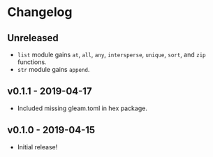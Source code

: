 # Changelog

## Unreleased

- `list` module gains `at`, `all`, `any`, `intersperse`, `unique`, `sort`, and
  `zip` functions.
- `str` module gains `append`.

## v0.1.1 - 2019-04-17

- Included missing gleam.toml in hex package.

## v0.1.0 - 2019-04-15

- Initial release!
